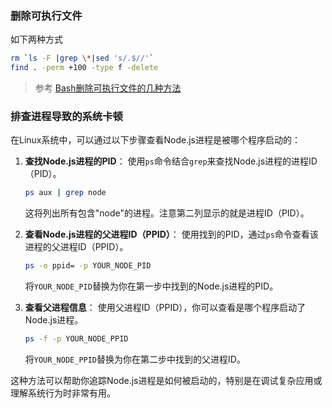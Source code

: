 <!--
 * @Descripttion: 
 * @version: 
 * @Author: tgut
 * @Date: 2024-03-10 21:42:26
 * @LastEditors: tgut
 * @LastEditTime: 2024-07-09 15:56:08
-->
### 删除可执行文件
如下两种方式

```bash
rm `ls -F |grep \*|sed 's/.$//'`
find . -perm +100 -type f -delete
```

>参考
[Bash删除可执行文件的几种方法](https://blog.csdn.net/qq_41437512/article/details/124619974)

### 排查进程导致的系统卡顿
在Linux系统中，可以通过以下步骤查看Node.js进程是被哪个程序启动的：

1. **查找Node.js进程的PID**：
   使用`ps`命令结合`grep`来查找Node.js进程的进程ID（PID）。
   ```bash
   ps aux | grep node
   ```
   这将列出所有包含"node"的进程。注意第二列显示的就是进程ID（PID）。

2. **查看Node.js进程的父进程ID（PPID）**：
   使用找到的PID，通过`ps`命令查看该进程的父进程ID（PPID）。
   ```bash
   ps -o ppid= -p YOUR_NODE_PID
   ```
   将`YOUR_NODE_PID`替换为你在第一步中找到的Node.js进程的PID。

3. **查看父进程信息**：
   使用父进程ID（PPID），你可以查看是哪个程序启动了Node.js进程。
   ```bash
   ps -f -p YOUR_NODE_PPID
   ```
   将`YOUR_NODE_PPID`替换为你在第二步中找到的父进程ID。

这种方法可以帮助你追踪Node.js进程是如何被启动的，特别是在调试复杂应用或理解系统行为时非常有用。
